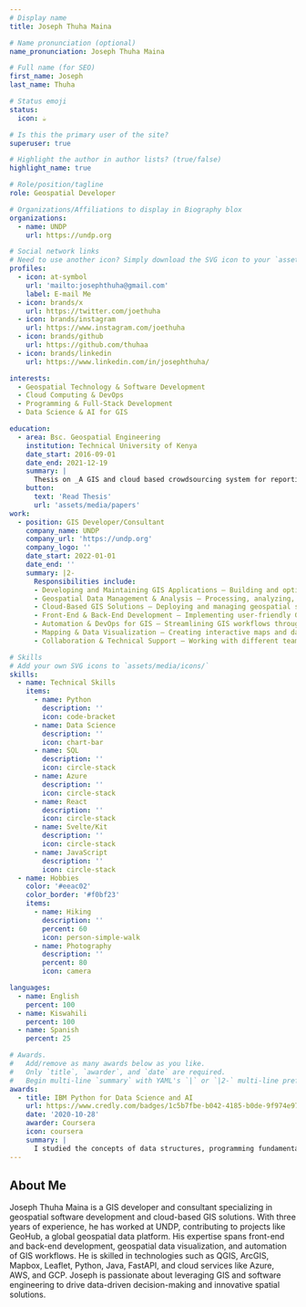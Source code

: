```yaml
---
# Display name
title: Joseph Thuha Maina

# Name pronunciation (optional)
name_pronunciation: Joseph Thuha Maina

# Full name (for SEO)
first_name: Joseph
last_name: Thuha

# Status emoji
status:
  icon: ☕️

# Is this the primary user of the site?
superuser: true

# Highlight the author in author lists? (true/false)
highlight_name: true

# Role/position/tagline
role: Geospatial Developer

# Organizations/Affiliations to display in Biography blox
organizations:
  - name: UNDP
    url: https://undp.org

# Social network links
# Need to use another icon? Simply download the SVG icon to your `assets/media/icons/` folder.
profiles:
  - icon: at-symbol
    url: 'mailto:josephthuha@gmail.com'
    label: E-mail Me
  - icon: brands/x
    url: https://twitter.com/joethuha
  - icon: brands/instagram
    url: https://www.instagram.com/joethuha
  - icon: brands/github
    url: https://github.com/thuhaa
  - icon: brands/linkedin
    url: https://www.linkedin.com/in/josephthuha/

interests:
  - Geospatial Technology & Software Development
  - Cloud Computing & DevOps
  - Programming & Full-Stack Development
  - Data Science & AI for GIS

education:
  - area: Bsc. Geospatial Engineering
    institution: Technical University of Kenya
    date_start: 2016-09-01
    date_end: 2021-12-19
    summary: |
      Thesis on _A GIS and cloud based crowdsourcing system for reporting and managing emergent waste disposal sites_. Supervised by [Mr David Kanyari](https://staff.tukenya.ac.ke/?r=portal/profile/public&id=1855).
    button:
      text: 'Read Thesis'
      url: 'assets/media/papers'
work:
  - position: GIS Developer/Consultant
    company_name: UNDP
    company_url: 'https://undp.org'
    company_logo: ''
    date_start: 2022-01-01
    date_end: ''
    summary: |2-
      Responsibilities include:
      - Developing and Maintaining GIS Applications – Building and optimizing geospatial web applications, including contributions to GeoHub (geohub.data.undp.org).
      - Geospatial Data Management & Analysis – Processing, analyzing, and visualizing spatial datasets using GIS tools like QGIS, ArcGIS, and PostgreSQL/PostGIS.
      - Cloud-Based GIS Solutions – Deploying and managing geospatial systems on cloud platforms such as Azure, AWS, and GCP for scalable and efficient geospatial services.
      - Front-End & Back-End Development – Implementing user-friendly GIS web interfaces with React, SvelteKit, JavaScript, TypeScript, and developing APIs using Python (FastAPI, Django, Flask).
      - Automation & DevOps for GIS – Streamlining GIS workflows through CI/CD pipelines (GitHub Actions, Azure DevOps), Docker/Kubernetes, and automation tools.
      - Mapping & Data Visualization – Creating interactive maps and dashboards using Mapbox, Leaflet, OpenLayers, and integrating them into web applications.
      - Collaboration & Technical Support – Working with different teams, stakeholders, and partners to develop geospatial solutions, provide technical GIS support, and ensure seamless system integration.

# Skills
# Add your own SVG icons to `assets/media/icons/`
skills:
  - name: Technical Skills
    items:
      - name: Python
        description: ''
        icon: code-bracket
      - name: Data Science
        description: ''
        icon: chart-bar
      - name: SQL
        description: ''
        icon: circle-stack
      - name: Azure
        description: ''
        icon: circle-stack
      - name: React
        description: ''
        icon: circle-stack
      - name: Svelte/Kit
        description: ''
        icon: circle-stack
      - name: JavaScript
        description: ''
        icon: circle-stack
  - name: Hobbies
    color: '#eeac02'
    color_border: '#f0bf23'
    items:
      - name: Hiking
        description: ''
        percent: 60
        icon: person-simple-walk
      - name: Photography
        description: ''
        percent: 80
        icon: camera

languages:
  - name: English
    percent: 100
  - name: Kiswahili
    percent: 100
  - name: Spanish
    percent: 25

# Awards.
#   Add/remove as many awards below as you like.
#   Only `title`, `awarder`, and `date` are required.
#   Begin multi-line `summary` with YAML's `|` or `|2-` multi-line prefix and indent 2 spaces below.
awards:
  - title: IBM Python for Data Science and AI
    url: https://www.credly.com/badges/1c5b7fbe-b042-4185-b0de-9f974e973179?source=linked_in_profile
    date: '2020-10-28'
    awarder: Coursera
    icon: coursera
    summary: |
      I studied the concepts of data structures, programming fundamentals and experience with core libraries for data science. By the end, I was familiar with the significant technological trends driving the rise of data science.
---
```


## About Me

Joseph Thuha Maina is a GIS developer and consultant specializing in geospatial software development and cloud-based GIS solutions. With three years of experience, he has worked at UNDP, contributing to projects like GeoHub, a global geospatial data platform. His expertise spans front-end and back-end development, geospatial data visualization, and automation of GIS workflows. He is skilled in technologies such as QGIS, ArcGIS, Mapbox, Leaflet, Python, Java, FastAPI, and cloud services like Azure, AWS, and GCP. Joseph is passionate about leveraging GIS and software engineering to drive data-driven decision-making and innovative spatial solutions.